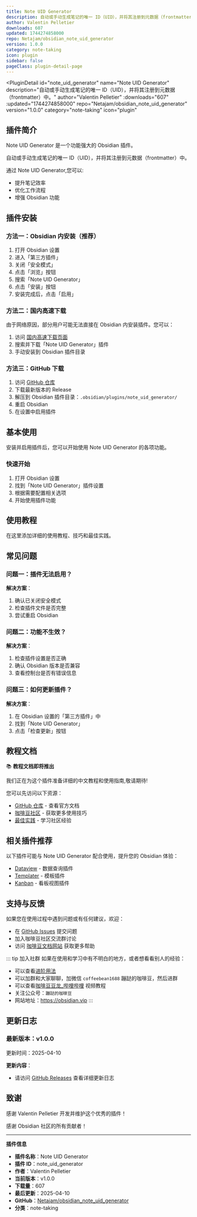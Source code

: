 ```yaml
---
title: Note UID Generator
description: 自动或手动生成笔记的唯一 ID（UID），并将其注册到元数据（frontmatter）中。
author: Valentin Pelletier
downloads: 607
updated: 1744274858000
repo: Netajam/obsidian_note_uid_generator
version: 1.0.0
category: note-taking
icon: plugin
sidebar: false
pageClass: plugin-detail-page
---
```


<PluginDetail
  id="note_uid_generator"
  name="Note UID Generator"
  description="自动或手动生成笔记的唯一 ID（UID），并将其注册到元数据（frontmatter）中。"
  author="Valentin Pelletier"
  :downloads="607"
  :updated="1744274858000"
  repo="Netajam/obsidian_note_uid_generator"
  version="1.0.0"
  category="note-taking"
  icon="plugin"
>

<!-- AUTO_GENERATED_START -->
## 插件简介

Note UID Generator 是一个功能强大的 Obsidian 插件。

自动或手动生成笔记的唯一 ID（UID），并将其注册到元数据（frontmatter）中。

通过 Note UID Generator,您可以:

- 提升笔记效率
- 优化工作流程
- 增强 Obsidian 功能

<!-- AUTO_GENERATED_END -->

<!-- AUTO_GENERATED_START -->
## 插件安装

### 方法一：Obsidian 内安装（推荐）

1. 打开 Obsidian 设置
2. 进入「第三方插件」
3. 关闭「安全模式」
4. 点击「浏览」按钮
5. 搜索「Note UID Generator」
6. 点击「安装」按钮
7. 安装完成后，点击「启用」

### 方法二：国内高速下载

由于网络原因，部分用户可能无法直接在 Obsidian 内安装插件。您可以：

1. 访问 [国内高速下载页面](/zh/documentation/obsidian-plugins-download.html)
2. 搜索并下载「Note UID Generator」插件
3. 手动安装到 Obsidian 插件目录

### 方法三：GitHub 下载

1. 访问 [GitHub 仓库](https://github.com/Netajam/obsidian_note_uid_generator)
2. 下载最新版本的 Release
3. 解压到 Obsidian 插件目录：`.obsidian/plugins/note_uid_generator/`
4. 重启 Obsidian
5. 在设置中启用插件

## 基本使用

安装并启用插件后，您可以开始使用 Note UID Generator 的各项功能。

### 快速开始

1. 打开 Obsidian 设置
2. 找到「Note UID Generator」插件设置
3. 根据需要配置相关选项
4. 开始使用插件功能

<!-- AUTO_GENERATED_END -->

<!-- CUSTOM_CONTENT_START:tutorial -->
## 使用教程

在这里添加详细的使用教程、技巧和最佳实践。

<!-- CUSTOM_CONTENT_END:tutorial -->

<!-- SHARED_CONTENT_START -->
## 常见问题

### 问题一：插件无法启用？

**解决方案**：
1. 确认已关闭安全模式
2. 检查插件文件是否完整
3. 尝试重启 Obsidian

### 问题二：功能不生效？

**解决方案**：
1. 检查插件设置是否正确
2. 确认 Obsidian 版本是否兼容
3. 查看控制台是否有错误信息

### 问题三：如何更新插件？

**解决方案**：
1. 在 Obsidian 设置的「第三方插件」中
2. 找到「Note UID Generator」
3. 点击「检查更新」按钮

## 教程文档

📚 **教程文档即将推出**

我们正在为这个插件准备详细的中文教程和使用指南,敬请期待!

您可以先访问以下资源：
- [GitHub 仓库](https://github.com/Netajam/obsidian_note_uid_generator) - 查看官方文档
- [咖啡豆社区](/zh/bases/) - 获取更多使用技巧
- [最佳实践](/zh/best-practices/) - 学习社区经验

## 相关插件推荐

以下插件可能与 Note UID Generator 配合使用，提升您的 Obsidian 体验：

- [Dataview](/zh/plugins/dataview.html) - 数据查询插件
- [Templater](/zh/plugins/templater-obsidian.html) - 模板插件
- [Kanban](/zh/plugins/obsidian-kanban.html) - 看板视图插件

## 支持与反馈

如果您在使用过程中遇到问题或有任何建议，欢迎：

- 在 [GitHub Issues](https://github.com/Netajam/obsidian_note_uid_generator/issues) 提交问题
- 加入咖啡豆社区交流群讨论
- 访问 [咖啡豆文档网站](https://obsidian.vip) 获取更多帮助

::: tip 加入社群
如果在使用和学习中有不明白的地方，或者想看看别人的经验：
- 可以查看[进阶用法](/zh/advanced)
- 可以加群和大家聊聊，加微信 `coffeebean1688` 蹦跶的咖啡豆，然后进群
- 可以查看[咖啡豆豆龙_哔哩哔哩](https://space.bilibili.com/618777356) 视频教程
- 关注公众号：`蹦跶的咖啡豆`
- 网站地址：https://obsidian.vip
:::
<!-- SHARED_CONTENT_END -->

<!-- AUTO_GENERATED_START -->
## 更新日志

### 最新版本：v1.0.0

更新时间：2025-04-10

**更新内容**：
- 请访问 [GitHub Releases](https://github.com/Netajam/obsidian_note_uid_generator/releases) 查看详细更新日志

## 致谢

感谢 Valentin Pelletier 开发并维护这个优秀的插件！

感谢 Obsidian 社区的所有贡献者！

---

**插件信息**
- **插件名称**：Note UID Generator
- **插件 ID**：note_uid_generator
- **作者**：Valentin Pelletier
- **当前版本**：v1.0.0
- **下载量**：607
- **最后更新**：2025-04-10
- **GitHub**：[Netajam/obsidian_note_uid_generator](https://github.com/Netajam/obsidian_note_uid_generator)
- **分类**：note-taking
<!-- AUTO_GENERATED_END -->

</PluginDetail>

